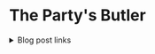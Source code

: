 # The Party's Butler

<details>
<summary>Blog post links</summary>

[Entry 0: Roll a Ball](./BlockPosts/Entry0.md)
[Entry 1: Init. Game Design Document](./BlockPosts/Entry1.md)

</details>